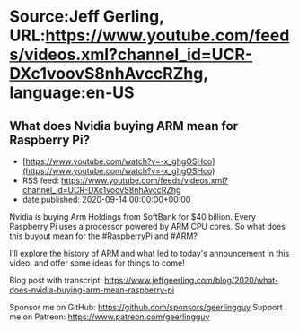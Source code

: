 # Source:Jeff Gerling, URL:https://www.youtube.com/feeds/videos.xml?channel_id=UCR-DXc1voovS8nhAvccRZhg, language:en-US

## What does Nvidia buying ARM mean for Raspberry Pi?
 - [https://www.youtube.com/watch?v=-x_ghgOSHco](https://www.youtube.com/watch?v=-x_ghgOSHco)
 - RSS feed: https://www.youtube.com/feeds/videos.xml?channel_id=UCR-DXc1voovS8nhAvccRZhg
 - date published: 2020-09-14 00:00:00+00:00

Nvidia is buying Arm Holdings from SoftBank for $40 billion. Every Raspberry Pi uses a processor powered by ARM CPU cores. So what does this buyout mean for the #RaspberryPi and #ARM?

I'll explore the history of ARM and what led to today's announcement in this video, and offer some ideas for things to come!

Blog post with transcript: https://www.jeffgeerling.com/blog/2020/what-does-nvidia-buying-arm-mean-raspberry-pi

Sponsor me on GitHub: https://github.com/sponsors/geerlingguy
Support me on Patreon: https://www.patreon.com/geerlingguy

